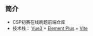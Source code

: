
## 简介

* CSP初赛在线刷题前端仓库
* 技术栈： [Vue3](https://v3.cn.vuejs.org) + [Element Plus](https://element-plus.org/zh-CN) + [Vite](https://cn.vitejs.dev) 